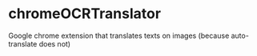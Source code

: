 # chromeOCRTranslator
Google chrome extension that translates texts on images (because auto-translate does not)
